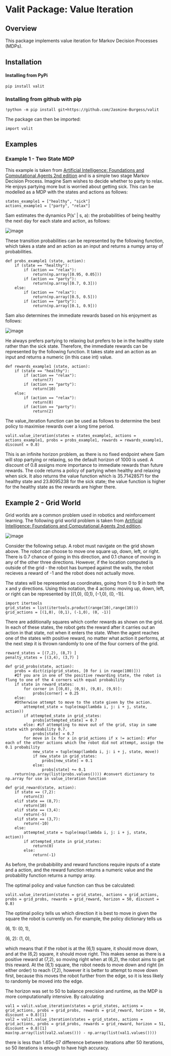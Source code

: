 # Valit Package: Value Iteration

## Overview

This package implements value iteration for Markov Decision Processes (MDPs).

## Installation

#### Installing from PyPi

```
pip install valit
```
### Installing from github with pip

```
!python -m pip install git+https://github.com/Jasmine-Burgess/valit
```
The package can then be imported:
```
import valit
```


## Examples

### Example 1 - Two State MDP

This example is taken from [Artificial Intelligence: Foundations and Computational Agents 2nd edition](https://artint.info/2e/html2e/ArtInt2e.Ch9.S5.html#Ch9.Thmciexamplered27) and is a simple two stage Markov Decision Process. Imagine Sam wishes to decide whether to party to relax. He enjoys partying more but is worried about getting sick. This can be modelled as a MDP with the states and actions as follows:
```
states_example1 = ["healthy", "sick"]
actions_example1 = ["party", "relax"]
```
Sam estimates the dynamics P(s' | s, a): the probabilities of being healthy the next day for each state and action, as follows:

![image](https://github.com/user-attachments/assets/d17a7883-b6db-43e4-8e0f-a0c64235e958)

These transition probabilities can be represented by the following function, which takes a state and an action as an input and returns a numpy array of probabilities.

```
def probs_example1 (state, action):
    if (state == "healthy"):
        if (action == "relax"):
            return(np.array([0.95, 0.05]))
        if (action == "party"):
            return(np.array([0.7, 0.3]))
    else:
        if (action == "relax"):
            return(np.array([0.5, 0.5]))
        if (action == "party"):
            return(np.array([0.1, 0.9]))
```
Sam also determines the immediate rewards based on his enjoyment as follows: 

![image](https://github.com/user-attachments/assets/881ae246-3798-4643-a99b-31f698dd0df8)

He always prefers partying to relaxing but prefers to be in the healthy state rather than the sick state. Therefore, the immediate rewards can be represented by the following function. It takes state and an action as an input and returns a numeric (in this case int) value.

```
def rewards_example1 (state, action):
    if (state == "healthy"):
        if (action == "relax"):
            return(7)
        if (action == "party"):
            return(10)
    else:
        if (action == "relax"):
            return(0)
        if (action == "party"):
            return(2)
```
The value_iteration function can be used as follows to determine the best policy to maximise rewards over a long time period.
```
valit.value_iteration(states = states_example1, actions = actions_example1, probs = probs_example1, rewards = rewards_example1, discount = 0.8)
```
This is an infinite horizon problem, as there is no fixed endpoint where Sam will stop partying or relaxing, so the default horizon of 1000 is used. A discount of 0.8 assigns more importance to immediate rewards than future rewards. The code returns a policy of partying when healthy and relaxing when sick. It also returns the value function which is 35.71428571 for the healthy state and 23.8095238 for the sick state; the value function is higher for the healthy state as the rewards are higher there.

## Example 2 - Grid World

Grid worlds are a common problem used in robotics and reinforcement learning. The following grid world problem is taken from [Artificial Intelligence: Foundations and Computational Agents 2nd edition](https://artint.info/2e/html2e/ArtInt2e.Ch9.S5.html#Ch9.Thmciexamplered28).

![image](https://github.com/user-attachments/assets/4784c8f2-4768-4783-a01f-832327b69499)

Consider the following setup. A robot must navigate on the grid shown above. The robot can choose to move one square up, down, left, or right. There is 0.7 chance of going in this direction, and 0.1 chance of moving in any of the other three directions. However, if the location computed is outside of the grid - the robot has bumped against the walls, the robot recieves a reward of -1 and the robot does not actually move. 

The states will be represented as coordinates, going from 0 to 9 in both the x and y directions. Using this notation, the 4 actions: moving up, down, left, or right can be represented by [(1,0), (0,1), (-1,0), (0, -1)].

```
import itertools
grid_states = list(itertools.product(range(10),range(10)))
grid_actions = [(1,0), (0,1), (-1,0), (0, -1)]
```
There are additionally squares which confer rewards as shown on the grid. In each of these states, the robot gets the reward after it carries out an action in that state, not when it enters the state. When the agent reaches one of the states with positive reward, no matter what action it performs, at the next step it is thrown randomly to one of the four corners of the grid.

```
reward_states = [(7,2), (8,7) ] 
penalty_states = [(3,4), (3,7) ]

def grid_probs(state, action):
    probs = dict(zip(grid_states, [0 for i in range(100)]))
    #If you are in one of the positive rewarding state, the robot is flung to one of the 4 corners with equal probability
    if state in reward_states:
        for corner in [(0,0), (0,9), (9,0), (9,9)]:
            probs[corner] = 0.25
    else:
    #Otherwise attempt to move to the state given by the action.
        attempted_state = tuple(map(lambda i, j: i + j, state, action))
        if attempted_state in grid_states:
            probs[attempted_state] = 0.7
        else: #if attempting to move out of the grid, stay in same state with probability 0.7.
            probs[state] = 0.7
        for move in [x for x in grid_actions if x != action]: #for each of the other actions which the robot did not attempt, assign the 0.1 probability
            new_state = tuple(map(lambda i, j: i + j, state, move))
            if new_state in grid_states:
                probs[new_state] = 0.1
            else:
                probs[state] += 0.1
    return(np.array(list(probs.values()))) #convert dictionary to np.array for use in value_iteration function

def grid_reward(state, action):
    if state == (7,2):
        return(3)
    elif state == (8,7):
        return(10)
    elif state == (3,4):
        return(-5)
    elif state == (3,7):
        return(-10)
    else:
        attempted_state = tuple(map(lambda i, j: i + j, state, action))
        if attempted_state in grid_states:
            return(0)
        else:
            return(-1)
```
As before, the probabibility and reward functions require inputs of a state and a action, and the reward function returns a numeric value and the probability function returns a numpy array.

The optimal policy and value function can thus be calculated:
```
valit.value_iteration(states = grid_states, actions = grid_actions, probs = grid_probs, rewards = grid_reward, horizon = 50, discount = 0.8)
```
The optimal policy tells us which direction it is best to move in given the square the robot is currently on. For example, the policy dictionary tells us

  (6, 1): (0, 1),
  
  (6, 2): (1, 0),

which means that if the robot is at the (6,1) square, it should move down, and at the (6,2) square, it should move right. This makes sense as there is a positive reward at (7,2), so moving right when at (6,2), the robot aims to get this reward. At the (6,1) square, the robot needs to move down and right (in either order) to reach (7,2), however it is better to attempt to move down first, because this moves the robot further from the edge, so it is less likely to randomly be moved into the edge.

The horizon was set to 50 to balance precision and runtime, as the MDP is more computationally intensive. By calculating
```
val1 = valit.value_iteration(states = grid_states, actions = grid_actions, probs = grid_probs, rewards = grid_reward, horizon = 50, discount = 0.8)[1]
val2 = valit.value_iteration(states = grid_states, actions = grid_actions, probs = grid_probs, rewards = grid_reward, horizon = 51, discount = 0.8)[1]
max(np.array(list(val2.values())) - np.array(list(val1.values())))
```
there is less than 1.65e-07 difference between iterations after 50 iterations, so 50 iterations is enough to have high accuracy.
